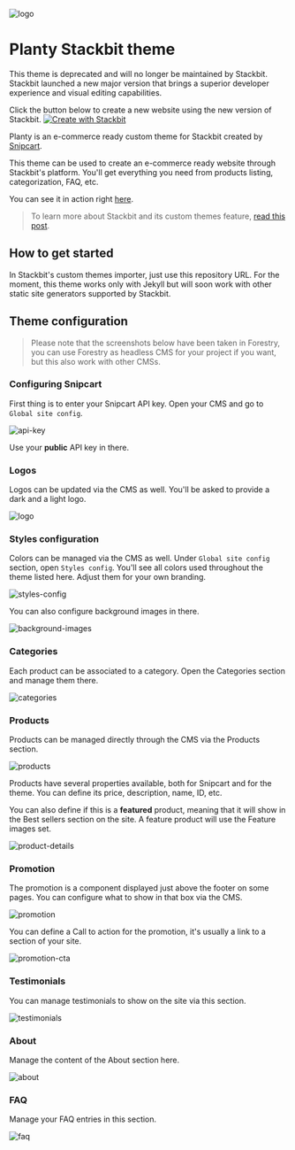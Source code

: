 ![logo](https://snipcart.com/media/204485/logo.svg)

# Planty Stackbit theme

This theme is deprecated and will no longer be maintained by Stackbit. 
Stackbit launched a new major version that brings a superior developer experience and visual editing capabilities.

Click the button below to create a new website using the new version of Stackbit.
[![Create with Stackbit](https://assets.stackbit.com/badge/create-with-stackbit.svg)](https://app.stackbit.com/create?utm_source=theme-readme&utm_medium=referral&utm_campaign=stackbit_themes)

Planty is an e-commerce ready custom theme for Stackbit created by [Snipcart](http://bit.ly/2YB7AUL).

This theme can be used to create an e-commerce ready website through Stackbit's platform. You'll get
everything you need from products listing, categorization, FAQ, etc.

You can see it in action right [here](https://stackbit-theme-planty.netlify.com).

> To learn more about Stackbit and its custom themes feature, [read this post](http://bit.ly/2YAvGix).

## How to get started

In Stackbit's custom themes importer, just use this repository URL. For the moment, this theme works only with Jekyll but will soon work with other static site generators supported by Stackbit.

## Theme configuration

> Please note that the screenshots below have been taken in Forestry, you can use Forestry as headless CMS for your project if you want, but this also work with other CMSs.

### Configuring Snipcart

First thing is to enter your Snipcart API key. Open your CMS and go to `Global site config`.

![api-key](https://snipcart.com/media/204516/config_api_key.png)

Use your **public** API key in there.

### Logos

Logos can be updated via the CMS as well. You'll be asked to provide a dark and a light logo.

![logo](https://snipcart.com/media/204518/config_logos.png)

### Styles configuration

Colors can be managed via the CMS as well. Under `Global site config` section, open `Styles config`. You'll see all colors used throughout the theme listed here. Adjust them for your own branding.

![styles-config](https://snipcart.com/media/204508/config_styles.png)

You can also configure background images in there.

![background-images](https://snipcart.com/media/204517/config_backgroundimages.png)

### Categories

Each product can be associated to a category. Open the Categories section and manage them there.

![categories](https://snipcart.com/media/204510/list_categories.png)

### Products

Products can be managed directly through the CMS via the Products section.

![products](https://snipcart.com/media/204511/list_products.png)

Products have several properties available, both for Snipcart and for the theme. You can define its price, description, name, ID, etc.

You can also define if this is a **featured** product, meaning that it will show in the Best sellers section on the site. A feature product will use the Feature images set.

![product-details](https://snipcart.com/media/204514/product_details.png)

### Promotion

The promotion is a component displayed just above the footer on some pages. You can configure what to show in that box via the CMS.

![promotion](https://snipcart.com/media/204504/components_promotion.png)

You can define a Call to action for the promotion, it's usually a link to a section of your site.

![promotion-cta](https://snipcart.com/media/204505/components_promotion_cta.png)

### Testimonials

You can manage testimonials to show on the site via this section.

![testimonials](https://snipcart.com/media/204506/components_testimonials.png)

### About

Manage the content of the About section here.

![about](https://snipcart.com/media/204512/pages_about.png)

### FAQ

Manage your FAQ entries in this section.

![faq](https://snipcart.com/media/204513/pages_faq.png)
